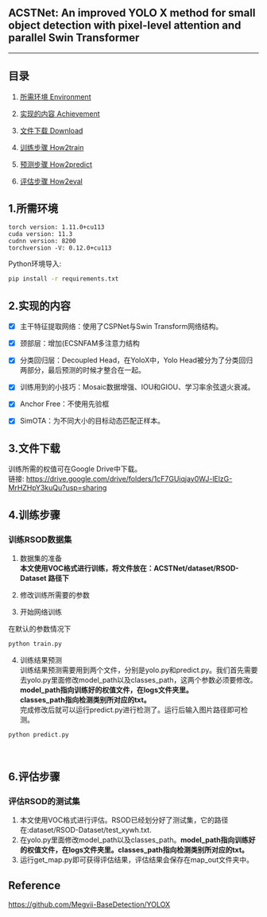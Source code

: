 ## ACSTNet: An improved YOLO X method for small object detection with pixel-level attention and parallel Swin Transformer ##

---

## 目录
1. [所需环境 Environment](#所需环境)

2. [实现的内容 Achievement](#实现的内容)

3. [文件下载 Download](#文件下载)

4. [训练步骤 How2train](#训练步骤)

5. [预测步骤 How2predict](#预测步骤)

6. [评估步骤 How2eval](#评估步骤)



## 1.所需环境

    torch version: 1.11.0+cu113
    cuda version: 11.3
    cudnn version: 8200
    torchversion -V: 0.12.0+cu113

Python环境导入:

```bash
pip install -r requirements.txt
```



## 2.实现的内容
- [x] 主干特征提取网络：使用了CSPNet与Swin Transform网络结构。  
- [x] 颈部层：增加(ECSNFAM多注意力结构
- [x] 分类回归层：Decoupled Head，在YoloX中，Yolo Head被分为了分类回归两部分，最后预测的时候才整合在一起。
- [x] 训练用到的小技巧：Mosaic数据增强、IOU和GIOU、学习率余弦退火衰减。
- [x] Anchor Free：不使用先验框
- [x] SimOTA：为不同大小的目标动态匹配正样本。



## 3.文件下载

训练所需的权值可在Google Drive中下载。  
链接: https://drive.google.com/drive/folders/1cF7GUiqjay0WJ-lElzG-MrHZHpY3kuQu?usp=sharing    



## 4.训练步骤

### 训练RSOD数据集
1. 数据集的准备   
    **本文使用VOC格式进行训练，将文件放在：ACSTNet/dataset/RSOD-Dataset 路径下**

2. 修改训练所需要的参数      

3. 开始网络训练   

  在默认的参数情况下

  ```python
  python train.py
  ```


4. 训练结果预测   
    训练结果预测需要用到两个文件，分别是yolo.py和predict.py。我们首先需要去yolo.py里面修改model_path以及classes_path，这两个参数必须要修改。   
    **model_path指向训练好的权值文件，在logs文件夹里。   
    classes_path指向检测类别所对应的txt。**   
    完成修改后就可以运行predict.py进行检测了。运行后输入图片路径即可检测。

  ```python
  python predict.py
  ```

​     

## 6.评估步骤 
### 评估RSOD的测试集
1. 本文使用VOC格式进行评估。RSOD已经划分好了测试集，它的路径在:dataset/RSOD-Dataset/test_xywh.txt.
2. 在yolo.py里面修改model_path以及classes_path。**model_path指向训练好的权值文件，在logs文件夹里。classes_path指向检测类别所对应的txt。**  
3. 运行get_map.py即可获得评估结果，评估结果会保存在map_out文件夹中。



## Reference
https://github.com/Megvii-BaseDetection/YOLOX
